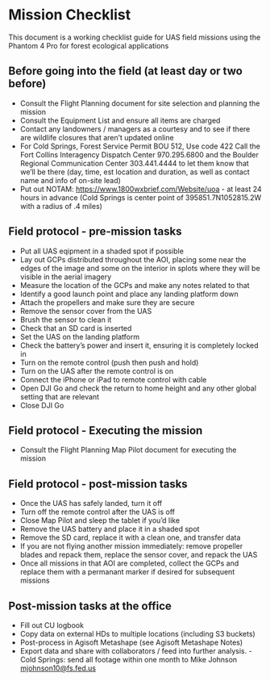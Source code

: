 Mission Checklist
=================

This document is a working checklist guide for UAS field missions using
the Phantom 4 Pro for forest ecological applications

Before going into the field (at least day or two before)
--------------------------------------------------------

-   Consult the Flight Planning document for site selection and planning
    the mission
-   Consult the Equipment List and ensure all items are charged
-   Contact any landowners / managers as a courtesy and to see if there
    are wildlife closures that aren’t updated online
-   For Cold Springs, Forest Service Permit BOU 512, Use code 422 Call
    the Fort Collins Interagency Dispatch Center 970.295.6800 and the
    Boulder Regional Communication Center 303.441.4444 to let them know
    that we’ll be there (day, time, est location and duration, as well
    as contact name and info of on-site lead)
-   Put out NOTAM:
    <a href="https://www.1800wxbrief.com/Website/uoa" class="uri">https://www.1800wxbrief.com/Website/uoa</a> -
    at least 24 hours in advance (Cold Springs is center point of
    395851.7N1052815.2W with a radius of .4 miles)

Field protocol - pre-mission tasks
----------------------------------

-   Put all UAS eqipment in a shaded spot if possible
-   Lay out GCPs distributed throughout the AOI, placing some near the
    edges of the image and some on the interior in splots where they
    will be visible in the aerial imagery
-   Measure the location of the GCPs and make any notes related to that
-   Identify a good launch point and place any landing platform down
-   Attach the propellers and make sure they are secure
-   Remove the sensor cover from the UAS
-   Brush the sensor to clean it
-   Check that an SD card is inserted
-   Set the UAS on the landing platform
-   Check the battery’s power and insert it, ensuring it is completely
    locked in
-   Turn on the remote control (push then push and hold)
-   Turn on the UAS after the remote control is on
-   Connect the iPhone or iPad to remote control with cable
-   Open DJI Go and check the return to home height and any other global
    setting that are relevant
-   Close DJI Go

Field protocol - Executing the mission
--------------------------------------

-   Consult the Flight Planning Map Pilot document for executing the
    mission

Field protocol - post-mission tasks
-----------------------------------

-   Once the UAS has safely landed, turn it off
-   Turn off the remote control after the UAS is off
-   Close Map Pilot and sleep the tablet if you’d like
-   Remove the UAS battery and place it in a shaded spot
-   Remove the SD card, replace it with a clean one, and transfer data
-   If you are not flying another mission immediately: remove propeller
    blades and repack them, replace the sensor cover, and repack the UAS
-   Once all missions in that AOI are completed, collect the GCPs and
    replace them with a permanant marker if desired for subsequent
    missions

Post-mission tasks at the office
--------------------------------

-   Fill out CU logbook
-   Copy data on external HDs to multiple locations (including S3
    buckets)
-   Post-process in Agisoft Metashape (see Agisoft Metashape Notes)
-   Export data and share with collaborators / feed into further
    analysis. - Cold Springs: send all footage within one month to Mike
    Johnson
    <a href="mailto:mjohnson10@fs.fed.us" class="email">mjohnson10@fs.fed.us</a>
